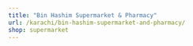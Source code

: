 ```yaml
---
title: "Bin Hashim Supermarket & Pharmacy"
url: /karachi/bin-hashim-supermarket-and-pharmacy/
shop: supermarket
---
```

